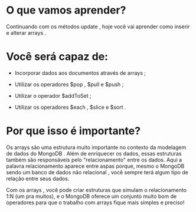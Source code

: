 # O que vamos aprender?
Continuando com os métodos update , hoje você vai aprender como inserir e alterar arrays .

# Você será capaz de:
- Incorporar dados aos documentos através de arrays ;

- Utilizar os operadores $pop , $pull e $push ;

- Utilizar o operador $addToSet ;

- Utilizar os operadores $each , $slice e $sort .

# Por que isso é importante?
Os arrays são uma estrutura muito importante no contexto da modelagem de dados do MongoDB . Além de enriquecer os dados, essas estruturas também são responsáveis pelo "relacionamento" entre os dados. Aqui a palavra relacionamento aparece entre aspas porque, mesmo o MongoDB sendo um banco de dados não relacional , você sempre terá algum tipo de relação entre seus dados.

Com os arrays , você pode criar estruturas que simulam o relacionamento 1:N (um pra muitos), e o MongoDB oferece um conjunto muito bom de operadores para que o trabalho com arrays fique mais simples e preciso!